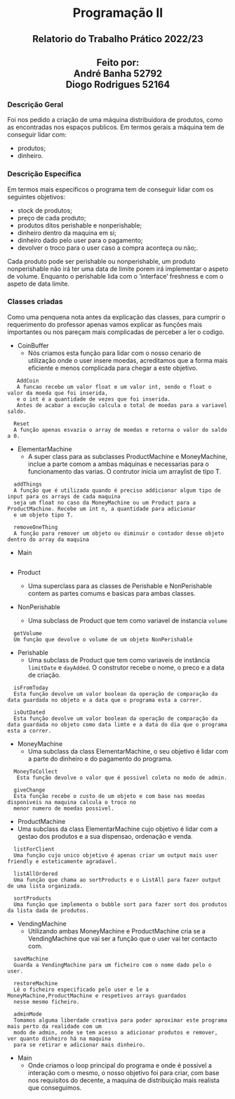 
# <p style="text-align: center;"> Programação II</p>
## <p style="text-align: center;"> Relatorio do Trabalho Prático 2022/23</p>
## <p style="text-align: center;">Feito por: <br> André Banha 52792 <br> Diogo Rodrigues 52164</p>



### Descrição Geral

Foi nos pedido a criação de uma máquina distribuidora de produtos, como as encontradas nos espaços publicos.
Em termos gerais a máquina tem de conseguir lidar com:
- produtos;
- dinheiro.



### Descrição Específica

Em termos mais específicos o programa tem de conseguir lidar com os seguintes objetivos:
- stock de produtos;
- preço de cada produto;
- produtos ditos perishable e nonperishable;
- dinheiro dentro da maquina em si;
- dinheiro dado pelo user para o pagamento;
- devolver o troco para o user caso a compra aconteça ou não;.


Cada produto pode ser perishable ou nonperishable, um produto nonperishable não irá ter uma data de limite porem irá implementar o aspeto de volume. Enquanto o perishable lida com o ‘interface’ freshness e com o aspeto de data limite. 


### Classes criadas
  Como uma penquena nota antes da explicação das classes, para cumprir o requerimento do professor apenas vamos explicar as funções mais importantes ou nos pareçam mais complicadas de perceber a ler o codigo.

- CoinBuffer
  - Nós criamos esta função para lidar com o nosso cenario de utilização onde o user insere moedas, acreditamos que a forma mais eficiente e menos complicada para chegar a este objetivo.
```
   AddCoin
   A funcao recebe um valor float e um valor int, sendo o float o valor da moeda que foi inserida,
   e o int é a quantidade de vezes que foi inserida.
   Antes de acabar a excução calcula o total de moedas para a variavel saldo.   
```  

```
  Reset
  A função apenas esvazia o array de moedas e retorna o valor do saldo a 0.
```

- ElementarMachine
  - A super class para as subclasses ProductMachine e MoneyMachine, inclue a parte comom a ambas máquinas e necessarias para o funcionamento das varias. O contrutor inicia um arraylist de tipo T.
```
  addThings
  A função que é utilizada quando é preciso addicionar algum tipo de input para os arrays de cada maquina
  seja um float no caso da MoneyMachine ou um Product para a ProductMachine. Recebe um int n, a quantidade para adicionar
  e um objeto tipo T.
```
```
  removeOneThing
  A função para remover um objeto ou diminuir o contador desse objeto dentro do array da maquina
```
- Main
```
```
- Product
  - Uma superclass para as classes de Perishable e NonPerishable contem as partes comums e basicas para ambas classes.


- NonPerishable
  - Uma subclass de Product que tem como variavel de instancia `volume` 
```
  getVolume
  Um função que devolve o volume de um objeto NonPerishable
```
- Perishable
  - Uma subclass de Product que tem como variaveis de instância `limitDate` e `dayAdded`. O construtor recebe o nome, o preco e a data de criação.
```
  isFromToday
  Esta função devolve um valor boolean da operação de comparação da data guardada no objeto e a data que o programa esta a correr.
```
```
  isOutDated
  Esta função devolve um valor boolean da operação de comparação da data guardada no objeto como data limte e a data do dia que o programa esta a correr.
```
- MoneyMachine
  - Uma subclass da class ElementarMachine, o seu objetivo é lidar com a parte do dinheiro e do pagamento do programa.
```
  MoneyToCollect
   Esta função devolve o valor que é possivel coleta no modo de admin.
```
```
  giveChange
  Esta função recebe o custo de um objeto e com base nas moedas disponiveis na maquina calcula o troco no
  menor numero de moedas possivel.
```

- ProductMachine
- Uma subclass da class ElementarMachine cujo objetivo é lidar com a gestao dos produtos e a sua dispensao, ordenação e venda.
```
  listForClient
  Uma função cujo unico objetivo é apenas criar um output mais user friendly e esteticamente agradavel.
```
```
  listAllOrdered
  Uma função que chama ao sortProducts e o ListAll para fazer output de uma lista organizada.
```
```
  sortProducts
  Uma função que implementa o bubble sort para fazer sort dos produtos da lista dada de produtos.
```
- VendingMachine
  - Utilizando ambas MoneyMachine e ProductMachine cria se a VendingMachine que vai ser a função que o user vai ter contacto com.
```
  saveMachine
  Guarda a VendingMachine para um ficheiro com o nome dado pelo o user.
```
```
  restoreMachine
  Lê o ficheiro especificado pelo user e le a MoneyMachine,ProductMachine e respetivos arrays guardados 
  nesse mesmo ficheiro.
```
```
  adminMode
  Tomamos alguma liberdade creativa para poder aproximar este programa mais perto da realidade com um 
  modo de admin, onde se tem acesso a adicionar produtos e remover, ver quanto dinheiro há na maquina
  para se retirar e adicionar mais dinheiro.
```
- Main
  - Onde criamos o loop principal do programa e onde é possivel a interação com o mesmo,
  o nosso objetivo foi para criar, com base nos requisitos do decente, a maquina de distribuição mais realista que
  conseguimos.


